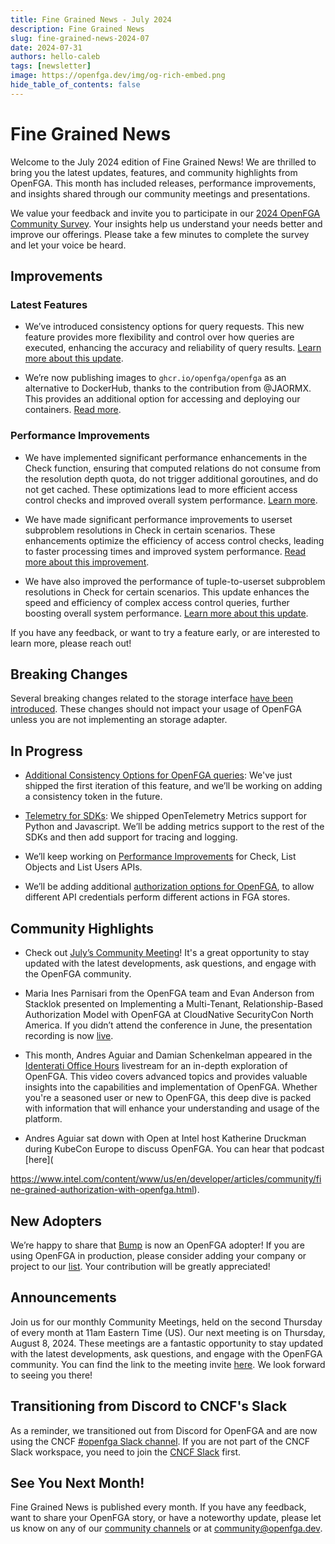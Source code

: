 ```yaml
---
title: Fine Grained News - July 2024
description: Fine Grained News
slug: fine-grained-news-2024-07
date: 2024-07-31
authors: hello-caleb
tags: [newsletter]
image: https://openfga.dev/img/og-rich-embed.png
hide_table_of_contents: false
---
```

# Fine Grained News

Welcome to the July 2024 edition of Fine Grained News! We are thrilled to bring you the latest updates, features, and community highlights from OpenFGA. This month has included releases, performance improvements, and insights shared through our community meetings and presentations.

We value your feedback and invite you to participate in our [2024 OpenFGA Community Survey](https://www.surveymonkey.com/r/OPENFGA2024). Your insights help us understand your needs better and improve our offerings. Please take a few minutes to complete the survey and let your voice be heard.

## Improvements

### Latest Features

- We’ve introduced consistency options for query requests. This new feature provides more flexibility and control over how queries are executed, enhancing the accuracy and reliability of query results. [Learn more about this update](https://openfga.dev/blog/stronger-consistency-options-announcement).

- We’re now publishing images to `ghcr.io/openfga/openfga` as an alternative to DockerHub, thanks to the contribution from @JAORMX. This provides an additional option for accessing and deploying our containers. [Read more](https://github.com/openfga/openfga/commit/#1775).

### Performance Improvements

- We have implemented significant performance enhancements in the Check function, ensuring that computed relations do not consume from the resolution depth quota, do not trigger additional goroutines, and do not get cached. These optimizations lead to more efficient access control checks and improved overall system performance. [Learn more](https://github.com/openfga/openfga/commit/#1786).

- We have made significant performance improvements to userset subproblem resolutions in Check in certain scenarios. These enhancements optimize the efficiency of access control checks, leading to faster processing times and improved system performance. [Read more about this improvement](https://github.com/openfga/openfga/commit/#1734).

- We have also improved the performance of tuple-to-userset subproblem resolutions in Check for certain scenarios. This update enhances the speed and efficiency of complex access control queries, further boosting overall system performance. [Learn more about this update](https://github.com/openfga/openfga/commit/#1735).

If you have any feedback, or want to try a feature early, or are interested to learn more, please reach out!

## Breaking Changes

Several breaking changes related to the storage interface [have been introduced](https://github.com/openfga/openfga/releases/tag/v1.5.7). These changes should not impact your usage of OpenFGA unless you are not implementing an storage adapter.

## In Progress

- [Additional Consistency Options for OpenFGA queries](https://github.com/openfga/roadmap/issues/54): We've just shipped the first iteration of this feature, and we’ll be working on adding a consistency token in the future.

- [Telemetry for SDKs](https://github.com/openfga/roadmap/issues/41): We shipped OpenTelemetry Metrics support for Python and Javascript. We’ll be adding metrics support to the rest of the SDKs and then add support for tracing and logging.

- We’ll keep working on [Performance Improvements](https://github.com/openfga/roadmap/issues/61) for Check, List Objects and List Users APIs.

- We’ll be adding additional [authorization options for OpenFGA](https://github.com/openfga/roadmap/issues/30), to allow different API credentials perform different actions in FGA stores.

## Community Highlights

- Check out [July’s Community Meeting](https://www.youtube.com/watch?v=GvgeQcQlUuU&t=212s&pp=ygUHT3BlbkZHQQ%3D%3D)! It's a great opportunity to stay updated with the latest developments, ask questions, and engage with the OpenFGA community.

- Maria Ines Parnisari from the OpenFGA team and Evan Anderson from Stacklok presented on Implementing a Multi-Tenant, Relationship-Based Authorization Model with OpenFGA at CloudNative SecurityCon North America. If you didn’t attend the conference in June, the presentation recording is now [live](https://www.youtube.com/watch?v=zIJOBLbaZOc).

- This month, Andres Aguiar and Damian Schenkelman appeared in the [Identerati Office Hours](https://www.youtube.com/watch?v=Ups1FFxK3VE&pp=ygUHT3BlbkZHQQ%3D%3D) livestream for an in-depth exploration of OpenFGA. This video covers advanced topics and provides valuable insights into the capabilities and implementation of OpenFGA. Whether you're a seasoned user or new to OpenFGA, this deep dive is packed with information that will enhance your understanding and usage of the platform.

- Andres Aguiar sat down with Open at Intel host Katherine Druckman during KubeCon Europe to discuss OpenFGA. You can hear that podcast [here](
<!-- markdown-link-check-disable -->
https://www.intel.com/content/www/us/en/developer/articles/community/fine-grained-authorization-with-openfga.html).
<!-- markdown-link-check-enable -->

## New Adopters

We’re happy to share that [Bump](https://www.bump-charge.com/) is now an OpenFGA adopter! If you are using OpenFGA in production, please consider adding your company or project to our [list](https://github.com/openfga/community/blob/main/ADOPTERS.md). Your contribution will be greatly appreciated!

## Announcements


Join us for our monthly Community Meetings, held on the second Thursday of every month at 11am Eastern Time (US). Our next meeting is on Thursday, August 8, 2024. These meetings are a fantastic opportunity to stay updated with the latest developments, ask questions, and engage with the OpenFGA community. You can find the link to the meeting invite [here](https://openfga.dev/docs/community#monthly-community-meetings). We look forward to seeing you there!

## Transitioning from Discord to CNCF's Slack

As a reminder, we transitioned out from Discord for OpenFGA and are now using the CNCF [#openfga Slack channel](https://cloud-native.slack.com/archives/C06G1NNH47N). If you are not part of the CNCF Slack workspace, you need to join the [CNCF Slack](https://slack.cncf.io) first.

## See You Next Month!

Fine Grained News is published every month. If you have any feedback, want to share your OpenFGA story, or have a noteworthy update, please let us know on any of our [community channels](https://openfga.dev/community) or at [community@openfga.dev](mailto:community@openfga.dev).
